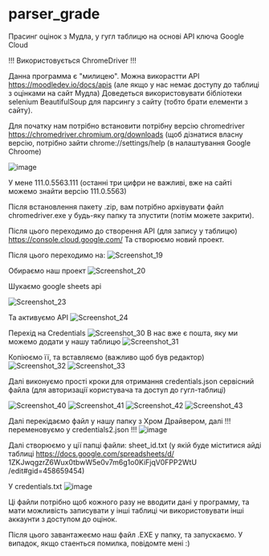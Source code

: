 # parser_grade
Прасинг оцінок з Мудла, у гугл таблицю на основі API ключа Google Cloud

!!! Використовується СhromeDriver !!!

Данна программа є "милицею". 
Можна викорастти API https://moodledev.io/docs/apis 
(але якщо у нас немає доступу до таблиці з оцінками на сайт Мудла) 
Доведеться використовувати бібліотеки selenium BeautifulSoup для парсингу з сайту (тобто брати елементи з сайту).

Для початку нам потрібно встановити потрібну версію chromedriver
https://chromedriver.chromium.org/downloads (щоб дізнатися власну версію, потрібно зайти chrome://settings/help (в налаштування Google Chroome)

![image](https://user-images.githubusercontent.com/92741398/227964591-03ce93c1-3c8e-4be7-b44c-b41584375b34.png)

У мене 111.0.5563.111 (останні три цифри не важливі, вже на сайті можемо знайти версію 111.0.5563)

Після встановлення пакету .zip, вам потрібно архівувати файл chromedriver.exe у будь-яку папку та зпустити (потім можете закрити).



Після цього переходимо до створення API (для запису у таблицю)
https://console.cloud.google.com/ Та створюємо новий проект.

Після цього переходимо на: 
![Screenshot_19](https://user-images.githubusercontent.com/92741398/227966807-3e01ba83-68fb-451b-8b61-86e5e639bcaa.png)

Обираємо наш проект
![Screenshot_20](https://user-images.githubusercontent.com/92741398/227967175-63692cf9-202f-4834-8d8e-f20fc73d29a6.png)

Шукаємо google sheets api

![Screenshot_23](https://user-images.githubusercontent.com/92741398/227967784-705e7410-084e-4632-a1fd-0987b6af5bdd.png)

Та активуємо API
![Screenshot_24](https://user-images.githubusercontent.com/92741398/227967898-2a05b7e6-5d78-45ee-b757-b2ab8db067b6.png)

Перехід на Credentials
![Screenshot_30](https://user-images.githubusercontent.com/92741398/227970259-b2d40073-9562-43ab-8341-9dc818207295.png)
В нас вже є пошта, яку ми можемо додати у нашу таблицю
![Screenshot_31](https://user-images.githubusercontent.com/92741398/227970264-67c3b7b0-74f1-4c73-91d0-060366c2eb18.png)

Копіюємо її, та вставляємо (важливо щоб був редактор)
![Screenshot_32](https://user-images.githubusercontent.com/92741398/227970979-9fdb00c9-c4ef-468b-9cdc-45faaaaba31d.png)
![Screenshot_33](https://user-images.githubusercontent.com/92741398/227970984-3e69b4bd-517b-4cfa-890c-acfebafc73db.png)


Далі виконуємо прості кроки для отримання credentials.json сервісний файла 
(для авторизації користувача та доступ до гугл-таблиці)

![Screenshot_40](https://user-images.githubusercontent.com/92741398/227973026-596117a9-42fc-4651-9f1f-b3c08c15e507.png)
![Screenshot_41](https://user-images.githubusercontent.com/92741398/227973032-f7f51852-b09b-4b46-b817-9f175745f038.png)
![Screenshot_42](https://user-images.githubusercontent.com/92741398/227973037-bc9410e0-1a57-4891-b17c-9995523d9163.png)
![Screenshot_43](https://user-images.githubusercontent.com/92741398/227973041-26abc450-7577-45bb-b227-e3d8f93c8882.png)


Далі перекідаємо файл у нашу папку з Хром Драйвером, далі 
!!! переменовуємо у credentials2.json !!!
![image](https://user-images.githubusercontent.com/92741398/227973392-848c8de3-0266-4855-b44b-af69ffe4f7ac.png)

Далі створюємо у ції папці файли:
sheet_id.txt (у якій буде міститися айді таблиці
https://docs.google.com/spreadsheets/d/    1ZKJwqgzrZ6Wux0tbwW5e0v7m6g1o0KiFjqV0FPP2WtU   /edit#gid=458659454)

У credentials.txt
![image](https://user-images.githubusercontent.com/92741398/227974094-c6afa03a-aa31-4472-aa81-59d63d1ba193.png)

Ці файли потрібно щоб кожного разу не вводити дані у программу, та мати можливість записувати у інші таблиці чи використовувати інші аккаунти з доступом до оцінок.


Після цього завантажеємо наш файл .ЕХЕ у папку, та запускаємо.
У випадок, якщо стаенться помилка, повідомте мені :)
